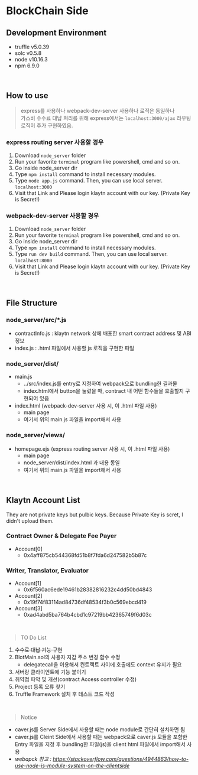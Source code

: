 # BlockChain Side

## Development Environment
- truffle v5.0.39
- solc v0.5.8
- node v10.16.3
- npm 6.9.0

<br>

## How to use
> express를 사용하나 webpack-dev-server 사용하나 로직은 동일하나 
<br>가스비 수수료 대납 처리를 위해 express에서는 ```localhost:3000/ajax``` 라우팅 로직이 추가 구현하였음.

### express routing server 사용할 경우
1. Download ```node_server``` folder
2. Run your favorite ```terminal``` program like powershell, cmd and so on.
3. Go inside node_server dir
4. Type ```npm install``` command to install necessary modules.
5. Type ```node app.js``` command. Then, you can use local server. ```localhost:3000```
6. Visit that Link and Please login klaytn account with our key.
(Private Key is Secret!)

### webpack-dev-server 사용할 경우
1. Download ```node_server``` folder
2. Run your favorite ```terminal``` program like powershell, cmd and so on.
3. Go inside node_server dir
4. Type ```npm install``` command to install necessary modules.
5. Type ```run dev build``` command. Then, you can use local server. ```localhost:8080```
6. Visit that Link and Please login klaytn account with our key.
(Private Key is Secret!)

<br>

## File Structure
### node_server/src/*.js
- contractInfo.js : klaytn network 상에 배포한 smart contract address 및 ABI 정보
- index.js : .html 파일에서 사용할 js 로직을 구현한 파일

### node_server/dist/
- main.js
    - ../src/index.js를 entry로 지정하여 webpack으로 bundling한 결과물
    - index.html에서 button을 눌렀을 때, contract 내 어떤 함수들을 호출할지 구현되어 있음
- index.html (webpack-dev-server 사용 시, 이 .html 파일 사용)
    - main page
    - 여기서 위의 main.js 파일을 import해서 사용

### node_server/views/
- homepage.ejs (express routing server 사용 시, 이 .html 파일 사용)
    - main page
    - node_server/dist/index.html 과 내용 동일
    - 여기서 위의 main.js 파일을 import해서 사용
    
<br>

## Klaytn Account List
They are not private keys but pulbic keys. Because Private Key is scret, I didn't upload them.

### Contract Owner & Delegate Fee Payer
- Account[0]
    - 0x4aff875cb544368fd51b8f7fda6d247582b5b87c
    
### Writer, Translator, Evaluator
- Account[1]
    - 0x6f560ac6ede19461b28382816232c4dd50bd4843
- Account[2]
    - 0x19f74f83114ad84736df48534f3b0c569ebcd419
- Account[3]
    - 0xad4abd5ba764b4cbd1c97219bb42365749f6d03c

<br>

> TO Do List
1. ~~수수료 대납 기능 구현~~
2. BlotMain.sol의 사용자 지갑 주소 변경 함수 수정
    - delegatecall을 이용해서 컨트랙트 사이에 호출에도 context 유지가 필요
3. 서버랑 클라이언트에 기능 붙이기
4. 취약점 파악 및 개선(contract Access controller 수정)
5. Project 등록 오류 찾기
6. Truffle Framework 설치 후 테스트 코드 작성

<br>

> Notice
- caver.js를 Server Side에서 사용할 때는 node module로 간단히 설치하면 됨
- caver.js를 Cleint Side에서 사용할 때는 webpack으로 caver.js 모듈을 포함한 Entry 파일을 지정 후 bundling한 파일(js)을 client html 파일에서 import해서 사용
- *webapck 참고 : https://stackoverflow.com/questions/4944863/how-to-use-node-js-module-system-on-the-clientside*